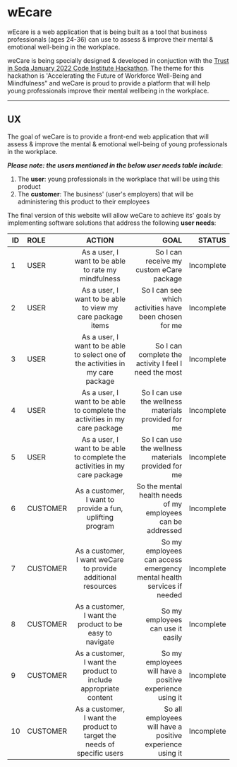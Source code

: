 # wEcare

wEcare is a web application that is being built as a tool that business professionals (ages 24-36) can use to assess & improve their mental & emotional well-being in the workplace. 


weCare is being specially designed & developed in conjuction with the [Trust in Soda January 2022 Code Institute Hackathon](https://hackathon.codeinstitute.net/hackathon/16/). The theme for this hackathon is 'Accelerating the Future of Workforce Well-Being and Miindfulness" and weCare is proud to provide a platform that will help young professionals improve their mental wellbeing in the workplace.

***

## UX

The goal of weCare is to provide a front-end web application that will assess & improve the mental & emotional well-being of young professionals in the workplace.

***Please note: the users mentioned in the below user needs table include***:

1) The **user**: young professionals in the workplace that will be using this product
2) The **customer**: The business' (user's employers) that will be administering this product to their employees

The final version of this website will allow weCare to achieve its' goals by implementing software solutions that address the following **user needs**:

| ID | ROLE | ACTION | GOAL | STATUS |
|-----------------|:-------------|:---------------:|---------------:| ---------------:|
| 1 | USER | As a user, I want to be able to rate my mindfulness | So I can receive my custom eCare package | Incomplete |
| 2 | USER | As a user, I want to be able to view my care package items | So I can see which activities have been chosen for me | Incomplete |
| 3 | USER | As a user, I want to be able to select one of the activities in my care package | So I can complete the activity I feel I need the most | Incomplete |
| 4 | USER | As a user, I want to be able to complete the activities in my care package | So I can use the wellness materials provided for me | Incomplete |
| 5 | USER | As a user, I want to be able to complete the activities in my care package | So I can use the wellness materials provided for me | Incomplete |
| 6 | CUSTOMER | As a customer, I want to provide a fun, uplifting program | So the mental health needs of my employees can be addressed | Incomplete |
| 7 | CUSTOMER | As a customer, I want weCare to provide additional resources | So my employees can access emergency mental health services if needed | Incomplete |
| 8 | CUSTOMER | As a customer, I want the product to be easy to navigate | So my employees can use it easily | Incomplete |
| 9 | CUSTOMER | As a customer, I want the product to include appropriate content | So my employees will have a positive experience using it | Incomplete |
| 10 | CUSTOMER | As a customer, I want the product to target the needs of specific users | So all employees will have a positive experience using it | Incomplete |